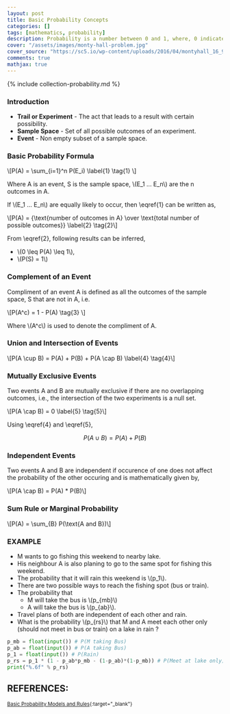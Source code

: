 ```yaml
---
layout: post
title: Basic Probability Concepts
categories: []
tags: [mathematics, probability]
description: Probability is a number between 0 and 1, where, 0 indicates impossibility and 1 indicates certainty.
cover: "/assets/images/monty-hall-problem.jpg"
cover_source: "https://sc5.io/wp-content/uploads/2016/04/montyhall_16_9_still.jpg"
comments: true
mathjax: true
---
```


{% include collection-probability.md %}


### Introduction
* **Trail or Experiment** - The act that leads to a result with certain possibility.
* **Sample Space**	- Set of all possible outcomes of an experiment.
* **Event** -	Non empty subset of a sample space.

### Basic Probability Formula

\\[P(A) = \sum_{i=1}^n P(E_i) \label{1} \tag{1} \\]

Where A is an event, S is the sample space, \\(E_1 ... E_n\\) are the n outcomes in A.

If \\(E_1 ... E_n\\) are equally likely to occur, then \eqref{1} can be written as,

\\[P(A) = {\text{number of outcomes in A} \over \text{total number of possible outcomes}} \label{2} \tag{2}\\]

From \eqref{2}, following results can be inferred,

* \\(0 \leq P(A) \leq 1\\),
* \\(P(S) = 1\\)

### Complement of an Event

Compliment of an event A is defined as all the outcomes of the sample space, S that are not in A, i.e.

\\[P(A^c) = 1 - P(A) \tag{3} \\]

Where \\(A^c\\) is used to denote the compliment of A.

### Union and Intersection of Events

\\[P(A \cup B) = P(A) + P(B) + P(A \cap B) \label{4} \tag{4}\\]

### Mutually Exclusive Events

Two events A and B are mutually exclusive if there are no overlapping outcomes, i.e., the intersection of the two experiments is a null set.

\\[P(A \cap B) = 0 \label{5} \tag{5}\\]

Using \eqref{4} and \eqref{5}, 

 $$P(A \cup B) = P(A) + P(B) \tag{6}$$

### Independent Events

Two events A and B are independent if occurence of one does not affect the probability of the other occuring and is mathematically given by,

\\[P(A \cap B) = P(A) * P(B)\\]

### Sum Rule or Marginal Probability

\\[P(A) = \sum_{B} P(\text{A and B})\\]

### EXAMPLE
* M wants to go fishing this weekend to nearby lake.
* His neighbour A is also planing to go to the same spot for fishing this weekend.
* The probability that it will rain this weekend is \\(p_1\\).
* There are two possible ways to reach the fishing spot (bus or train).
* The probability that
  * M will take the bus is \\(p_{mb}\\)
  * A will take the bus is \\(p_{ab}\\).
* Travel plans of both are independent of each other and rain.
* What is the probability \\(p_{rs}\\) that M and A meet each other only (should not meet in bus or train) on a lake in rain ?

```python
p_mb = float(input()) # P(M taking Bus)
p_ab = float(input()) # P(A taking Bus)
p_1 = float(input()) # P(Rain)
p_rs = p_1 * (1 - p_ab*p_mb - (1-p_ab)*(1-p_mb)) # P(Meet at lake only)
print("%.6f" % p_rs)
```

## REFERENCES:

<small>[Basic Probability Models and Rules](https://www.hackerearth.com/practice/machine-learning/prerequisites-of-machine-learning/basic-probability-models-and-rules/tutorial/){:target="_blank"}</small>
